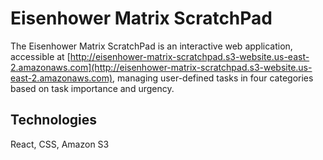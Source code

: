 # Eisenhower Matrix ScratchPad
The Eisenhower Matrix ScratchPad is an interactive web application, accessible at [http://eisenhower-matrix-scratchpad.s3-website.us-east-2.amazonaws.com](http://eisenhower-matrix-scratchpad.s3-website.us-east-2.amazonaws.com), managing user-defined tasks in four categories based on task importance and urgency.

## Technologies
React, CSS, Amazon S3
